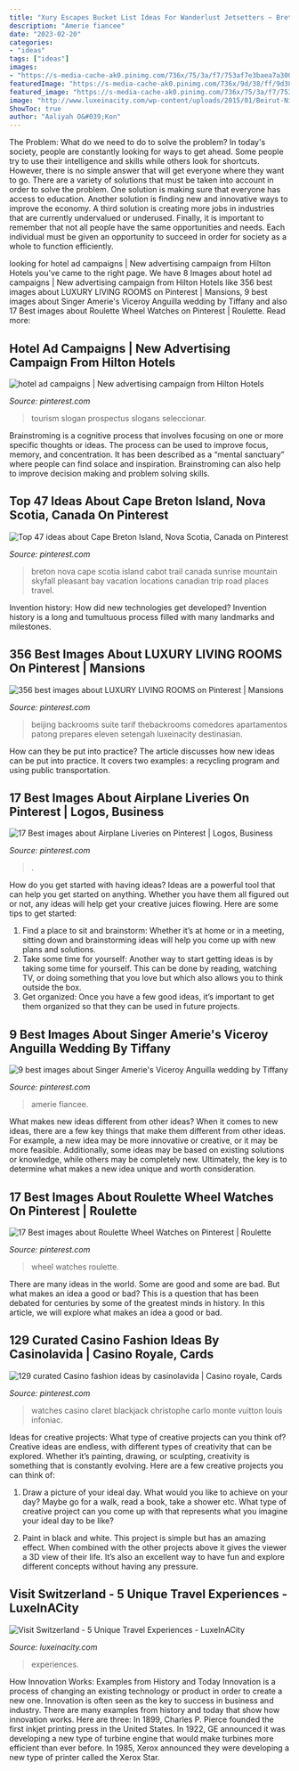 ```yaml
---
title: "Xury Escapes Bucket List Ideas For Wanderlust Jetsetters ~ Breton Nova Cape Scotia Island Cabot Trail Canada Sunrise Mountain Skyfall Pleasant Bay Vacation Locations Canadian Trip Road Places Travel"
description: "Amerie fiancee"
date: "2023-02-20"
categories:
- "ideas"
tags: ["ideas"]
images:
- "https://s-media-cache-ak0.pinimg.com/736x/75/3a/f7/753af7e3baea7a300b34ef728ef50995.jpg"
featuredImage: "https://s-media-cache-ak0.pinimg.com/736x/9d/38/ff/9d38ff3da720b6400687a8eb092464ff.jpg"
featured_image: "https://s-media-cache-ak0.pinimg.com/736x/75/3a/f7/753af7e3baea7a300b34ef728ef50995.jpg"
image: "http://www.luxeinacity.com/wp-content/uploads/2015/01/Beirut-Nightlife-Top-Rated-Nightclub-Experiences-150x150.jpg"
ShowToc: true
author: "Aaliyah O&#039;Kon"
---
```



The Problem: What do we need to do to solve the problem?
In today's society, people are constantly looking for ways to get ahead. Some people try to use their intelligence and skills while others look for shortcuts. However, there is no simple answer that will get everyone where they want to go. There are a variety of solutions that must be taken into account in order to solve the problem. One solution is making sure that everyone has access to education. Another solution is finding new and innovative ways to improve the economy. A third solution is creating more jobs in industries that are currently undervalued or underused. Finally, it is important to remember that not all people have the same opportunities and needs. Each individual must be given an opportunity to succeed in order for society as a whole to function efficiently.

	

		
looking for hotel ad campaigns | New advertising campaign from Hilton Hotels you've came to the right page. We have 8 Images about hotel ad campaigns | New advertising campaign from Hilton Hotels like 356 best images about LUXURY LIVING ROOMS on Pinterest | Mansions, 9 best images about Singer Amerie&#039;s Viceroy Anguilla wedding by Tiffany and also 17 Best images about Roulette Wheel Watches on Pinterest | Roulette. Read more:
		
    
## Hotel Ad Campaigns | New Advertising Campaign From Hilton Hotels

<img loading=lazy src="https://s-media-cache-ak0.pinimg.com/236x/11/69/99/116999334a07611c32f13ba825ae09be.jpg" onerror="this.onerror=null;this.src='https://tse4.mm.bing.net/th?id=OIP.4eFoT8jzlvBALTSKN9olewAAAA&amp;pid=15.1';" alt="hotel ad campaigns | New advertising campaign from Hilton Hotels">

_Source: pinterest.com_

>tourism slogan prospectus slogans seleccionar. 

	

Brainstroming is a cognitive process that involves focusing on one or more specific thoughts or ideas. The process can be used to improve focus, memory, and concentration. It has been described as a “mental sanctuary” where people can find solace and inspiration. Brainstroming can also help to improve decision making and problem solving skills.

    
## Top 47 Ideas About Cape Breton Island, Nova Scotia, Canada On Pinterest

<img loading=lazy src="https://s-media-cache-ak0.pinimg.com/736x/75/3a/f7/753af7e3baea7a300b34ef728ef50995.jpg" onerror="this.onerror=null;this.src='https://tse3.mm.bing.net/th?id=OIP.zVX74kR-VzMZS5sHBQUoWwHaE8&amp;pid=15.1';" alt="Top 47 ideas about Cape Breton Island, Nova Scotia, Canada on Pinterest">

_Source: pinterest.com_

>breton nova cape scotia island cabot trail canada sunrise mountain skyfall pleasant bay vacation locations canadian trip road places travel. 

	

Invention history: How did new technologies get developed?
Invention history is a long and tumultuous process filled with many landmarks and milestones.

    
## 356 Best Images About LUXURY LIVING ROOMS On Pinterest | Mansions

<img loading=lazy src="https://s-media-cache-ak0.pinimg.com/736x/9d/38/ff/9d38ff3da720b6400687a8eb092464ff.jpg" onerror="this.onerror=null;this.src='https://tse1.mm.bing.net/th?id=OIP.vXenOoKJT5zXFO6RLuPWkAHaFl&amp;pid=15.1';" alt="356 best images about LUXURY LIVING ROOMS on Pinterest | Mansions">

_Source: pinterest.com_

>beijing backrooms suite tarif thebackrooms comedores apartamentos patong prepares eleven setengah luxeinacity destinasian. 

	

How can they be put into practice?
The article discusses how new ideas can be put into practice. It covers two examples: a recycling program and using public transportation.

    
## 17 Best Images About Airplane Liveries On Pinterest | Logos, Business

<img loading=lazy src="https://s-media-cache-ak0.pinimg.com/736x/45/cd/26/45cd266400b72b0a4391b55031c52fd7.jpg" onerror="this.onerror=null;this.src='https://tse2.mm.bing.net/th?id=OIP.SJgDLBnWngXVQjZSkvBtmwEsDN&amp;pid=15.1';" alt="17 Best images about Airplane Liveries on Pinterest | Logos, Business">

_Source: pinterest.com_

>. 

	

How do you get started with having ideas?
Ideas are a powerful tool that can help you get started on anything. Whether you have them all figured out or not, any ideas will help get your creative juices flowing. Here are some tips to get started: 
1. Find a place to sit and brainstorm: Whether it’s at home or in a meeting, sitting down and brainstorming ideas will help you come up with new plans and solutions. 
2. Take some time for yourself: Another way to start getting ideas is by taking some time for yourself. This can be done by reading, watching TV, or doing something that you love but which also allows you to think outside the box. 
3. Get organized: Once you have a few good ideas, it’s important to get them organized so that they can be used in future projects.

    
## 9 Best Images About Singer Amerie&#039;s Viceroy Anguilla Wedding By Tiffany

<img loading=lazy src="https://s-media-cache-ak0.pinimg.com/736x/94/52/89/945289985bf6d448f2b30e410d206628--welcome-party-fiancee.jpg" onerror="this.onerror=null;this.src='https://tse1.mm.bing.net/th?id=OIP.KXRpcM9hfMJ5iYzyFVdUegHaE6&amp;pid=15.1';" alt="9 best images about Singer Amerie&#039;s Viceroy Anguilla wedding by Tiffany">

_Source: pinterest.com_

>amerie fiancee. 

	

What makes new ideas different from other ideas?
When it comes to new ideas, there are a few key things that make them different from other ideas. For example, a new idea may be more innovative or creative, or it may be more feasible. Additionally, some ideas may be based on existing solutions or knowledge, while others may be completely new. Ultimately, the key is to determine what makes a new idea unique and worth consideration.

    
## 17 Best Images About Roulette Wheel Watches On Pinterest | Roulette

<img loading=lazy src="https://s-media-cache-ak0.pinimg.com/736x/81/d4/b9/81d4b9d7c2ef67c704c51a25ae9caf8d.jpg" onerror="this.onerror=null;this.src='https://tse3.mm.bing.net/th?id=OIP.OyRJNb_qzDBAZq64qmUE8wHaFi&amp;pid=15.1';" alt="17 Best images about Roulette Wheel Watches on Pinterest | Roulette">

_Source: pinterest.com_

>wheel watches roulette. 

	

There are many ideas in the world. Some are good and some are bad. But what makes an idea a good or bad? This is a question that has been debated for centuries by some of the greatest minds in history. In this article, we will explore what makes an idea a good or bad.

    
## 129 Curated Casino Fashion Ideas By Casinolavida | Casino Royale, Cards

<img loading=lazy src="https://s-media-cache-ak0.pinimg.com/736x/9a/64/a8/9a64a808a5a1778231ac462f4b9ad898.jpg" onerror="this.onerror=null;this.src='https://tse2.mm.bing.net/th?id=OIP._AYuqf1xgjVk8vv0sUEB9wAAAA&amp;pid=15.1';" alt="129 curated Casino fashion ideas by casinolavida | Casino royale, Cards">

_Source: pinterest.com_

>watches casino claret blackjack christophe carlo monte vuitton louis infoniac. 

	

Ideas for creative projects: What type of creative projects can you think of?
Creative ideas are endless, with different types of creativity that can be explored. Whether it’s painting, drawing, or sculpting, creativity is something that is constantly evolving. Here are a few creative projects you can think of:
1) Draw a picture of your ideal day. What would you like to achieve on your day? Maybe go for a walk, read a book, take a shower etc. What type of creative project can you come up with that represents what you imagine your ideal day to be like?

2) Paint in black and white. This project is simple but has an amazing effect. When combined with the other projects above it gives the viewer a 3D view of their life. It’s also an excellent way to have fun and explore different concepts without having any pressure.

    
## Visit Switzerland - 5 Unique Travel Experiences - LuxeInACity

<img loading=lazy src="http://www.luxeinacity.com/wp-content/uploads/2015/01/Beirut-Nightlife-Top-Rated-Nightclub-Experiences-150x150.jpg" onerror="this.onerror=null;this.src='https://tse2.mm.bing.net/th?id=OIP.UH5pf3-asjFJrZzQRox97gAAAA&amp;pid=15.1';" alt="Visit Switzerland - 5 Unique Travel Experiences - LuxeInACity">

_Source: luxeinacity.com_

>experiences. 

	

How Innovation Works: Examples from History and Today
Innovation is a process of changing an existing technology or product in order to create a new one. Innovation is often seen as the key to success in business and industry. There are many examples from history and today that show how innovation works. Here are three: 
In 1899, Charles P. Pierce founded the first inkjet printing press in the United States.
In 1922, GE announced it was developing a new type of turbine engine that would make turbines more efficient than ever before. 
In 1985, Xerox announced they were developing a new type of printer called the Xerox Star.

